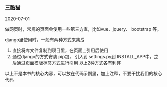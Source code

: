 ### 三酷猫 

2020-07-01

做网页时，常规的页面会使用一些第三方库，比如vue、jquery、 bootstrap 等。

django里使用时，一般有两种方式来集成
1. 直接将库文件复制到项目里，在页面上引用后使用
2. 通过django的方式安装 pip包， 引入到 settings.py到 INSTALL_APP中，之后通过页面模版标签方式进行引用
以上2种方式各有利弊

以上不是本书的核心内容，可以放在代码示例里，加上注释，不要干扰我们的核心代码


